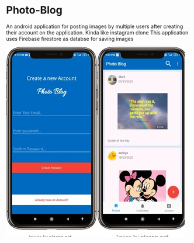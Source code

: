 # Photo-Blog
An android application for posting images by multiple users after creating their account on the application.
Kinda like instagram clone
This application uses Firebase firestore as databse for saving images


  ![alt text](https://raw.githubusercontent.com/AadityaSingh360/Aaditya-Singh-Portfolio/main/my_images/PhotoBlog.jpg)

